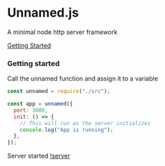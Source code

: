 # Unnamed.js

A minimal node http server framework

[Getting Started](https://github.com/mart-anthony-stark/Unnamed.js#getting-started)

### Getting started
Call the unnamed function and assign it to a variable
```javascript
const unnamed = require("./src");

const app = unnamed({
  port: 3000,
  init: () => {
    // This will run as the server initializes
    console.log("App is running");
  },
});
```
Server started
[!server](https://github.com/mart-anthony-stark/Unnamed.js/blob/main/docs/start%20server.png?raw=true)